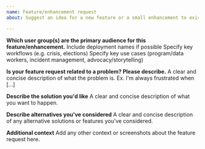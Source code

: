 ```yaml
---
name: Feature/enhancement request
about: Suggest an idea for a new feature or a small enhancement to existing features.

---
```


**Which user group(s) are the primary audience for this feature/enhancement.**
Include deployment names if possible
Specify key workflows (e.g. crisis, elections)
Specify key use cases (program/data workers, incident management, advocacy/storytelling)

**Is your feature request related to a problem? Please describe.**
A clear and concise description of what the problem is. Ex. I'm always frustrated when [...]

**Describe the solution you'd like**
A clear and concise description of what you want to happen.

**Describe alternatives you've considered**
A clear and concise description of any alternative solutions or features you've considered.

**Additional context**
Add any other context or screenshots about the feature request here.
